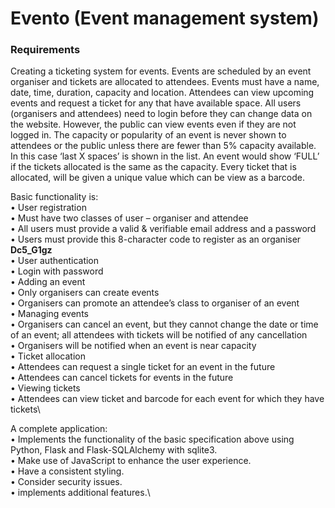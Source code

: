 # Evento (Event management system)

### Requirements

Creating a ticketing system for events. Events are scheduled by an event organiser and tickets are allocated to attendees. Events must have a name, date, time, duration, capacity and location. Attendees can view upcoming events and request a ticket for any that have available space. All users (organisers and attendees) need to login before they can change data on the website. However, the public can view events even if they are not logged in. The capacity or popularity of an event is never shown to attendees or the public unless there are fewer than 5% capacity available. In this case ‘last X spaces’ is shown in the list. An event would show ‘FULL’ if the tickets allocated is the same as the capacity. Every ticket that is allocated, will be given a unique value which can be view as a barcode.

Basic functionality is:\
• User registration\
• Must have two classes of user – organiser and attendee\
• All users must provide a valid & verifiable email address and a
password\
• Users must provide this 8-character code to register as an organiser
 **Dc5_G1gz**\
• User authentication\
• Login with password\
• Adding an event\
• Only organisers can create events\
• Organisers can promote an attendee’s class to organiser of an event\
• Managing events\
• Organisers can cancel an event, but they cannot change the date or time of an event; all attendees with tickets will be notified of any cancellation\
• Organisers will be notified when an event is near capacity\
• Ticket allocation\
• Attendees can request a single ticket for an event in the future\
• Attendees can cancel tickets for events in the future\
• Viewing tickets\
• Attendees can view ticket and barcode for each event for which they have tickets\

A complete application:\
• Implements the functionality of the basic specification above using Python,
Flask and Flask-SQLAlchemy with sqlite3.\
• Make use of JavaScript to enhance the user experience.\
• Have a consistent styling.\
• Consider security issues.\
• implements additional features.\
